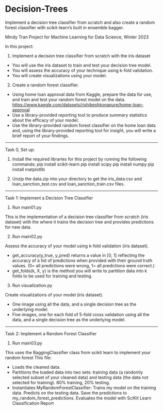 # Decision-Trees
Implement a decision tree classifier from scratch and also create a random forest classifier with scikit-learn’s built in ensemble bagger.


Mindy Tran
Project for Machine Learning for Data Science, Winter 2023

In this project:
1. Implement a decision tree classifier from scratch with the iris dataset
* You will use the iris dataset to train and test your decision tree model.
* You will assess the accuracy of your technique using k-fold validation.
* You will create visualizations using your model.

2. Create a random forest classifier.
* Using home loan approval data from Kaggle, prepare the data for use, and train and test your random forest model on the data.
https://www.kaggle.com/datasets/rishikeshkonapure/home-loan-approval
* Use a library-provided reporting tool to produce summary statistics about the efficacy of your model.
* Use the library-provided random forest classifier on the home loan data and, using the library-provided reporting tool for insight, you will write a brief report of your findings.



*********************************************************************************
Task 0, Set up:

1. Install the required libraries for this project by running the following commands:
pip install scikit-learn
pip install scipy
pip install numpy
pip install matplotlib

2. Unzip the data.zip into your directory to get the iris_data.csv and loan_sanction_test.csv and loan_sanction_train.csv files.


*********************************************************************************
Task 1: Implement a Decision Tree Classifier

1. Run main01.py

This is the implementation of a decision tree classifier from scratch (iris dataset) with the where it trains the decision tree and provides predictions for new data.

2. Run main02.py

Assess the accuracy of your model using k-fold validation (iris dataset).
* get_accuracy(y_true, y_pred) returns a value in [0, 1] reflecting the accuracy of a list of predictions when provided with their ground truth values. (0= all predictions were wrong, 1= all predictions were correct.) 
* get_folds(k, X, y) is the method you will write to partition data into k folds to be used for training and testing. 

3. Run visualization.py

Create visualizations of your model (iris dataset).
* One image using all the data, and a single decision tree as the underlying model.
* Five images, one for each fold of 5-fold cross validation using all the data, and a single decision tree as the underlying model.


*********************************************************************************
Task 2: Implement a Random Forest Classifier

1. Run main03.py

This uses the BaggingClassifier class from scikit learn to implement your random forest
This file:

* Loads the cleaned data.
* Partitions the loaded data into two sets: training data (a randomly selected subset of your cleaned
data) and testing data (the data not selected for training). 80% training, 20% testing.
* Instantiates MyRandomForestClassifier: Trains my model on the training data. Predicts on the testing data. Save the predictions to my_random_forest_predictions. Evaluates the model with SciKit Learn Classification Report
